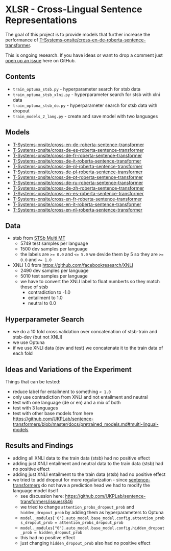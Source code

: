 # XLSR - Cross-Lingual Sentence Representations
The goal of this project is to provide models that further increase the performance of [T-Systems-onsite/cross-en-de-roberta-sentence-transformer](https://huggingface.co/T-Systems-onsite/cross-en-de-roberta-sentence-transformer).

This is ongoing research. If you have ideas or want to drop a comment just
[open up an issue](https://github.com/German-NLP-Group/xlsr/issues/new) here on GitHub.

## Contents
- `train_optuna_stsb.py` - hyperparameter search for stsb data
- `train_optuna_stsb_xlni.py` - hyperparameter search for stsb with xlni data
- `train_optuna_stsb_do.py` - hyperparameter search for stsb data with dropout
- `train_models_2_lang.py` - create and save model with two languages

## Models
- [T-Systems-onsite/cross-en-de-roberta-sentence-transformer](https://huggingface.co/T-Systems-onsite/cross-en-de-roberta-sentence-transformer)
- [T-Systems-onsite/cross-de-es-roberta-sentence-transformer](https://huggingface.co/T-Systems-onsite/cross-de-es-roberta-sentence-transformer)
- [T-Systems-onsite/cross-de-fr-roberta-sentence-transformer](https://huggingface.co/T-Systems-onsite/cross-de-fr-roberta-sentence-transformer)
- [T-Systems-onsite/cross-de-it-roberta-sentence-transformer](https://huggingface.co/T-Systems-onsite/cross-de-it-roberta-sentence-transformer)
- [T-Systems-onsite/cross-de-nl-roberta-sentence-transformer](https://huggingface.co/T-Systems-onsite/cross-de-nl-roberta-sentence-transformer)
- [T-Systems-onsite/cross-de-pl-roberta-sentence-transformer](https://huggingface.co/T-Systems-onsite/cross-de-pl-roberta-sentence-transformer)
- [T-Systems-onsite/cross-de-pt-roberta-sentence-transformer](https://huggingface.co/T-Systems-onsite/cross-de-pt-roberta-sentence-transformer)
- [T-Systems-onsite/cross-de-ru-roberta-sentence-transformer](https://huggingface.co/T-Systems-onsite/cross-de-ru-roberta-sentence-transformer)
- [T-Systems-onsite/cross-de-zh-roberta-sentence-transformer](https://huggingface.co/T-Systems-onsite/cross-de-zh-roberta-sentence-transformer)
- [T-Systems-onsite/cross-en-es-roberta-sentence-transformer](https://huggingface.co/T-Systems-onsite/cross-en-es-roberta-sentence-transformer)
- [T-Systems-onsite/cross-en-fr-roberta-sentence-transformer](https://huggingface.co/T-Systems-onsite/cross-en-fr-roberta-sentence-transformer)
- [T-Systems-onsite/cross-en-it-roberta-sentence-transformer](https://huggingface.co/T-Systems-onsite/cross-en-it-roberta-sentence-transformer)
- [T-Systems-onsite/cross-en-nl-roberta-sentence-transformer](https://huggingface.co/T-Systems-onsite/cross-en-nl-roberta-sentence-transformer)

## Data
- stsb from [STSb Multi MT](https://github.com/PhilipMay/stsb-multi-mt)
  - 5749 test samples per language
  - 1500 dev samples per language
  - the labels are `>= 0.0` and `<= 5.0` we devide them by 5 so they are `>= 0.0` and `<= 1.0`
- XNLI 1.0 from https://github.com/facebookresearch/XNLI
  - 2490 dev samples per language
  - 5010 test samples per language
  - we have to convert the XNLI label to float numberts so they match those of stsb
    - contradiction to -1.0
    - entailment to 1.0
    - neutral to 0.0

## Hyperparameter Search
- we do a 10 fold cross validation over concatenation of stsb-train and stsb-dev (but not XNLI)
- we use Optuna
- if we use XNLI data (dev and test) we concatenate it to the train data of each fold

## Ideas and Variations of the Experiment
Things that can be tested:
- reduce label for entailment to something `< 1.0`
- only use contradiction from XNLI and not entailment and neutral
- test with one language (de or en) and a mix of both
- test with 3 languages
- test with other base models from here https://github.com/UKPLab/sentence-transformers/blob/master/docs/pretrained_models.md#multi-lingual-models

## Results and Findings
- adding all XNLI data to the train data (stsb) had no positive effect
- adding just XNLI entailment and neutral data to the train data (stsb) had no positive effect
- adding just XNLI entailment to the train data (stsb) had no positive effect
- we tried to add dropout for more regularization - since [sentence-transformers](https://github.com/UKPLab/sentence-transformers/) do not have a prediction head we had to modify the language model itself
  - see discussion here: https://github.com/UKPLab/sentence-transformers/issues/846 
  - we tried to change `attention_probs_dropout_prob` and `hidden_dropout_prob` by adding them as hyperparameters to Optuna
  - `model._modules['0'].auto_model.base_model.config.attention_probs_dropout_prob = attention_probs_dropout_prob`
  - `model._modules["0"].auto_model.base_model.config.hidden_dropout_prob = hidden_dropout_prob`
  - this had no positive effect
  - just changing `hidden_dropout_prob` also had no positive effect
